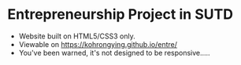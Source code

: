 # Entrepreneurship Project in SUTD
- Website built on HTML5/CSS3 only.
- Viewable on https://kohrongying.github.io/entre/
- You've been warned, it's not designed to be responsive.....
